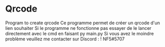 # Qrcode
Program to create qrcode
Ce programme permet de créer un qrcode d'un lien souhaiter
Si le programme ne fonctionne pas essayer de le lancer directement avec le cmd en faisant py main.py
Si vous avez le moindre problème veuillez me contacter sur Discord : ! NF5#5707
